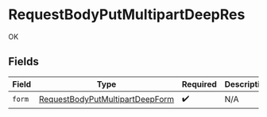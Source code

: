 # RequestBodyPutMultipartDeepRes

OK


## Fields

| Field                                                                                         | Type                                                                                          | Required                                                                                      | Description                                                                                   |
| --------------------------------------------------------------------------------------------- | --------------------------------------------------------------------------------------------- | --------------------------------------------------------------------------------------------- | --------------------------------------------------------------------------------------------- |
| `form`                                                                                        | [RequestBodyPutMultipartDeepForm](../../models/operations/RequestBodyPutMultipartDeepForm.md) | :heavy_check_mark:                                                                            | N/A                                                                                           |
